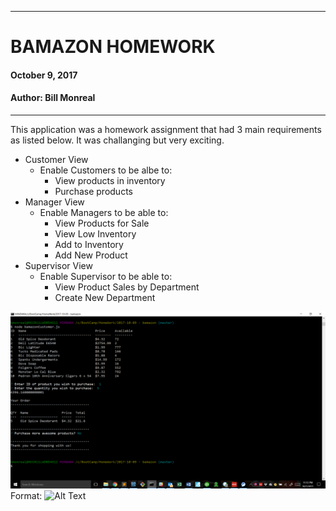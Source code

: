 -----------------------------------------
# BAMAZON HOMEWORK

#### October 9, 2017
#### Author: Bill Monreal


-----------------------------------------
This application was a homework assignment that had 3 main requirements as listed below.  It was challanging but very exciting.

* Customer View
	* Enable Customers to be albe to:
		* View products in inventory
		* Purchase products
* Manager View
	* Enable Managers to be able to:
		* View Products for Sale
		* View Low Inventory
		* Add to Inventory
		* Add New Product
* Supervisor View 
	* Enable Supervisor to be able to:
		* View Product Sales by Department
		* Create New Department

![Customer View](/images/bamazonCustomer.png)
Format: ![Alt Text](url)

